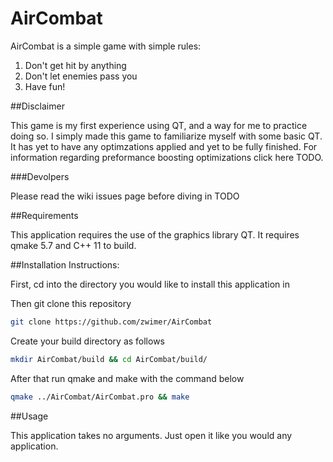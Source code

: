 # AirCombat

AirCombat is a simple game with simple rules:

1. Don't get hit by anything
2. Don't let enemies pass you
3. Have fun!

##Disclaimer

This game is my first experience using QT, and a way for me to practice doing so. I simply made this game to familiarize myself with some basic QT. It has yet to have any optimzations applied and yet to be fully finished. For information regarding preformance boosting optimizations click here TODO.

###Devolpers

Please read the wiki issues page before diving in TODO

##Requirements

This application requires the use of the graphics library QT. It requires qmake 5.7 and C++ 11 to build.

##Installation Instructions:

First, cd into the directory you would like to install this application in

Then git clone this repository
```bash
git clone https://github.com/zwimer/AirCombat
```

Create your build directory as follows
```bash
mkdir AirCombat/build && cd AirCombat/build/
```

After that run qmake and make with the command below
```bash
qmake ../AirCombat/AirCombat.pro && make
```

##Usage

This application takes no arguments. Just open it like you would any application.
